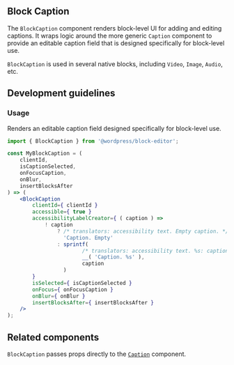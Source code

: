 ## Block Caption

The `BlockCaption` component renders block-level UI for adding and editing captions. It wraps logic around the more generic `Caption` component to provide an editable caption field that is designed specifically for block-level use.

`BlockCaption` is used in several native blocks, including `Video`, `Image`, `Audio`, etc.

## Development guidelines

### Usage

Renders an editable caption field designed specifically for block-level use.

```jsx
import { BlockCaption } from '@wordpress/block-editor';

const MyBlockCaption = (
	clientId,
	isCaptionSelected,
	onFocusCaption,
	onBlur,
	insertBlocksAfter
) => (
	<BlockCaption
		clientId={ clientId }
		accessible={ true }
		accessibilityLabelCreator={ ( caption ) =>
			! caption
				? /* translators: accessibility text. Empty caption. */
				  'Caption. Empty'
				: sprintf(
						/* translators: accessibility text. %s: caption. */
						__( 'Caption. %s' ),
						caption
				  )
		}
		isSelected={ isCaptionSelected }
		onFocus={ onFocusCaption }
		onBlur={ onBlur }
		insertBlocksAfter={ insertBlocksAfter }
	/>
);
```

## Related components

`BlockCaption` passes props directly to the [`Caption`](https://github.com/WordPress/gutenberg/blob/HEAD/packages/block-editor/src/components/caption) component.
